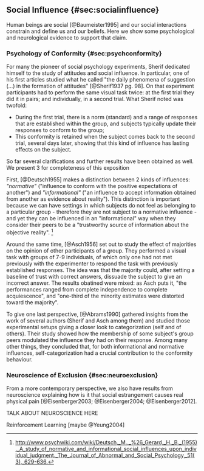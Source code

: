 
## Social Influence {#sec:socialinfluence}

Human beings are social [@Baumeister1995] and our social interactions constrain and define us and our beliefs. Here we show some psychological and neurological evidence to support that claim.

### Psychology of Conformity {#sec:psychconformity}

For many the pioneer of social psychology experiments, Sherif dedicated himself to the study of attitudes and social influence. In particular, one of his first articles studied what he called  "the daily phenomena of suggestion (…) in the formation of attitudes" [@Sherif1937 pg. 98]. On that experiment participants had to perform the same visual task twice: at the first trial they did it in pairs; and individually, in a second trial. What Sherif noted was twofold:

- During the first trial, there is a norm (standard) and a range of responses that are established within the group, and subjects typically update their responses to conform to the group;
- This conformity is retained when the subject comes back to the second trial, several days later, showing that this kind of influence has lasting effects on the subject.

So far several clarifications and further results have been obtained as well. We present 3 for completeness of this exposition

First, [@Deutsch1955] makes a distinction between 2 kinds of influences: _"normative"_ ("influence to conform with the positive expectations of another") and _"informational"_ ("an influence to accept information obtained from another as evidence about reality"). This distinction is important because we can have settings in which subjects do not feel as belonging to a particular group - therefore they are not subject to a normative influence - and yet they can be influenced in an "informational" way when they consider their peers to be a "trustworthy source of information about the objective reality". [^psychwiki]

Around the same time, [@Asch1956] set out to study the effect of majorities on the opinion of other participants of a group. They performed a visual task with groups of 7-9 individuals, of which only one had not met previously with the experimenter to respond the task with previously established responses. The idea was that the majority could, after setting a baseline of trust with correct answers, dissuade the subject to give an incorrect answer. The results obatined were mixed: as Asch puts it, "the performances ranged from complete independence to complete acquiescence", and "one-third of the minority estimates were distorted toward the majority".

<!--
We argue that both social comparisons to reduce uncertainty and the existence of normative pressure to comply depend on perceiving the source of influence as belonging to one's own category

Taken together the experiments show that self-categorization can be a crucial determining factor in social influence

Results from the three experiments suggest that self-categorization can be a crucial determining factor in social influence, and that the extent of informational and normative influence may depend very largely upon whether the source of influence is regarded as a member of a person's own category.
-->
<!-- Como estudado experimentalmente em [4], os dois tipos de influências interpessoais (normativa e informacional) dependem de que os indivíduos se percebam como membros do grupo. Para isso os autores do estudo refizeram os experimentos de Sherif e Asch com a diferença de que à noção de pertencimento de grupo dos participantes era salientada. Com isso, eles sugerem que os tipos de influência social interpessoal são casos particulares de influência referente informativa quando o indivíduo tem completa noção de pertencimento ao grupo. -->
To give one last perspective, [@Abrams1990] gathered insights from the work of several authors (Sherif and Asch among them) and studied those experimental setups giving a closer look to categorization (self and of others). Their study showed how the membership of some subject's group peers modulated the influence they had on their response. Among many other things, they concluded that, for both informational and normative influences, self-categorization had a crucial contribution to the conformity behaviour.

### Neuroscience of Exclusion {#sec:neuroexclusion}

From a more contemporary perspective, we also have results from neuroscience explaining how is it that social estrangement causes real physical pain [@Eisenberger2003; @Eisenberger2004; @Eisenberger2012].

TALK ABOUT NEUROSCIENCE HERE

Reinforcement Learning [maybe @Yeung2004]


[^psychwiki]:

    <http://www.psychwiki.com/wiki/Deutsch,_M.,_%26_Gerard,_H._B._(1955)._A_study_of_normative_and_informational_social_influences_upon_individual_judgment._The_Journal_of_Abnormal_and_Social_Psychology,_51(3),_629-636.>
